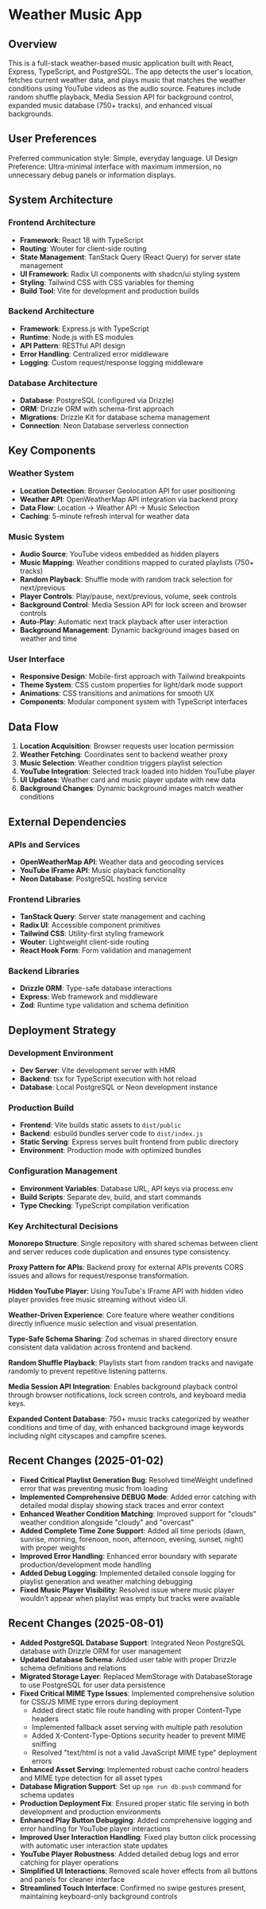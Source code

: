 # Weather Music App

## Overview

This is a full-stack weather-based music application built with React, Express, TypeScript, and PostgreSQL. The app detects the user's location, fetches current weather data, and plays music that matches the weather conditions using YouTube videos as the audio source. Features include random shuffle playback, Media Session API for background control, expanded music database (750+ tracks), and enhanced visual backgrounds.

## User Preferences

Preferred communication style: Simple, everyday language.
UI Design Preference: Ultra-minimal interface with maximum immersion, no unnecessary debug panels or information displays.

## System Architecture

### Frontend Architecture
- **Framework**: React 18 with TypeScript
- **Routing**: Wouter for client-side routing
- **State Management**: TanStack Query (React Query) for server state management
- **UI Framework**: Radix UI components with shadcn/ui styling system
- **Styling**: Tailwind CSS with CSS variables for theming
- **Build Tool**: Vite for development and production builds

### Backend Architecture
- **Framework**: Express.js with TypeScript
- **Runtime**: Node.js with ES modules
- **API Pattern**: RESTful API design
- **Error Handling**: Centralized error middleware
- **Logging**: Custom request/response logging middleware

### Database Architecture
- **Database**: PostgreSQL (configured via Drizzle)
- **ORM**: Drizzle ORM with schema-first approach
- **Migrations**: Drizzle Kit for database schema management
- **Connection**: Neon Database serverless connection

## Key Components

### Weather System
- **Location Detection**: Browser Geolocation API for user positioning
- **Weather API**: OpenWeatherMap API integration via backend proxy
- **Data Flow**: Location → Weather API → Music Selection
- **Caching**: 5-minute refresh interval for weather data

### Music System
- **Audio Source**: YouTube videos embedded as hidden players
- **Music Mapping**: Weather conditions mapped to curated playlists (750+ tracks)
- **Random Playback**: Shuffle mode with random track selection for next/previous
- **Player Controls**: Play/pause, next/previous, volume, seek controls
- **Background Control**: Media Session API for lock screen and browser controls
- **Auto-Play**: Automatic next track playback after user interaction
- **Background Management**: Dynamic background images based on weather and time

### User Interface
- **Responsive Design**: Mobile-first approach with Tailwind breakpoints
- **Theme System**: CSS custom properties for light/dark mode support
- **Animations**: CSS transitions and animations for smooth UX
- **Components**: Modular component system with TypeScript interfaces

## Data Flow

1. **Location Acquisition**: Browser requests user location permission
2. **Weather Fetching**: Coordinates sent to backend weather proxy
3. **Music Selection**: Weather condition triggers playlist selection
4. **YouTube Integration**: Selected track loaded into hidden YouTube player
5. **UI Updates**: Weather card and music player update with new data
6. **Background Changes**: Dynamic background images match weather conditions

## External Dependencies

### APIs and Services
- **OpenWeatherMap API**: Weather data and geocoding services
- **YouTube IFrame API**: Music playback functionality
- **Neon Database**: PostgreSQL hosting service

### Frontend Libraries
- **TanStack Query**: Server state management and caching
- **Radix UI**: Accessible component primitives
- **Tailwind CSS**: Utility-first styling framework
- **Wouter**: Lightweight client-side routing
- **React Hook Form**: Form validation and management

### Backend Libraries
- **Drizzle ORM**: Type-safe database interactions
- **Express**: Web framework and middleware
- **Zod**: Runtime type validation and schema definition

## Deployment Strategy

### Development Environment
- **Dev Server**: Vite development server with HMR
- **Backend**: tsx for TypeScript execution with hot reload
- **Database**: Local PostgreSQL or Neon development instance

### Production Build
- **Frontend**: Vite builds static assets to `dist/public`
- **Backend**: esbuild bundles server code to `dist/index.js`
- **Static Serving**: Express serves built frontend from public directory
- **Environment**: Production mode with optimized bundles

### Configuration Management
- **Environment Variables**: Database URL, API keys via process.env
- **Build Scripts**: Separate dev, build, and start commands
- **Type Checking**: TypeScript compilation verification

### Key Architectural Decisions

**Monorepo Structure**: Single repository with shared schemas between client and server reduces code duplication and ensures type consistency.

**Proxy Pattern for APIs**: Backend proxy for external APIs prevents CORS issues and allows for request/response transformation.

**Hidden YouTube Player**: Using YouTube's IFrame API with hidden video player provides free music streaming without video UI.

**Weather-Driven Experience**: Core feature where weather conditions directly influence music selection and visual presentation.

**Type-Safe Schema Sharing**: Zod schemas in shared directory ensure consistent data validation across frontend and backend.

**Random Shuffle Playback**: Playlists start from random tracks and navigate randomly to prevent repetitive listening patterns.

**Media Session API Integration**: Enables background playback control through browser notifications, lock screen controls, and keyboard media keys.

**Expanded Content Database**: 750+ music tracks categorized by weather conditions and time of day, with enhanced background image keywords including night cityscapes and campfire scenes.

## Recent Changes (2025-01-02)

- **Fixed Critical Playlist Generation Bug**: Resolved timeWeight undefined error that was preventing music from loading
- **Implemented Comprehensive DEBUG Mode**: Added error catching with detailed modal display showing stack traces and error context  
- **Enhanced Weather Condition Matching**: Improved support for "clouds" weather condition alongside "cloudy" and "overcast"
- **Added Complete Time Zone Support**: Added all time periods (dawn, sunrise, morning, forenoon, noon, afternoon, evening, sunset, night) with proper weights
- **Improved Error Handling**: Enhanced error boundary with separate production/development mode handling
- **Added Debug Logging**: Implemented detailed console logging for playlist generation and weather matching debugging
- **Fixed Music Player Visibility**: Resolved issue where music player wouldn't appear when playlist was empty but tracks were available

## Recent Changes (2025-08-01)

- **Added PostgreSQL Database Support**: Integrated Neon PostgreSQL database with Drizzle ORM for user management
- **Updated Database Schema**: Added user table with proper Drizzle schema definitions and relations
- **Migrated Storage Layer**: Replaced MemStorage with DatabaseStorage to use PostgreSQL for user data persistence
- **Fixed Critical MIME Type Issues**: Implemented comprehensive solution for CSS/JS MIME type errors during deployment
  - Added direct static file route handling with proper Content-Type headers
  - Implemented fallback asset serving with multiple path resolution
  - Added X-Content-Type-Options security header to prevent MIME sniffing
  - Resolved "text/html is not a valid JavaScript MIME type" deployment errors
- **Enhanced Asset Serving**: Implemented robust cache control headers and MIME type detection for all asset types
- **Database Migration Support**: Set up `npm run db:push` command for schema updates
- **Production Deployment Fix**: Ensured proper static file serving in both development and production environments
- **Enhanced Play Button Debugging**: Added comprehensive logging and error handling for YouTube player interactions
- **Improved User Interaction Handling**: Fixed play button click processing with automatic user interaction state updates
- **YouTube Player Robustness**: Added detailed debug logs and error catching for player operations
- **Simplified UI Interactions**: Removed scale hover effects from all buttons and panels for cleaner interface
- **Streamlined Touch Interface**: Confirmed no swipe gestures present, maintaining keyboard-only background controls